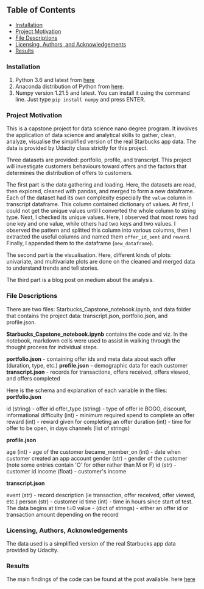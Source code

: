 ## Table of Contents
- [Installation](#install)
- [Project Motivation](#motivate)
- [File Descriptions](#describe)
- [Licensing, Authors, and Acknowledgements](#acknowledge)
- [Results](#result)

<a id='install'></a>
### Installation
1. Python 3.6 and latest from [here](https://www.python.org/downloads/)
2. Anaconda distribution of Python from [here](https://www.anaconda.com/blog/anaconda-distribution-2022-10#).
3. Numpy version 1.21.5 and latest. You can install it using the command line. Just type `pip install numpy` and press ENTER.

<a id='motivate'></a>
### Project Motivation
This is a capstone project for data science nano degree program. It involves the application of data science and analytical skills to gather, clean, analyze, visualise the simplified version of the real Starbucks app data. The data is provided by Udacity class strictly for this project.<br>  

Three datasets are provided: portfolio, profile, and transcript. This project will investigate customers behaviours toward offers and the factors that determines the distribution of offers to customers. 

The first part is the data gathering and loading. Here, the datasets are read, then explored, cleaned with pandas, and merged to form a new dataframe. Each of the dataset had its own complexity especially the `value` column in transcript dataframe. This column contained dictionary of values. At first, I could not get the unique values until I converted the whole column to string type. Next, I checked its unique values. Here, I observed that most rows had one key and one value, while others had two keys and two values. I observed the pattern and splitted this column into various columns, then I extracted the useful columns and named them `offer_id_sent` and `reward`. Finally, I appended them to the dataframe (`new_dataframe`).

The second part is the visualisation. Here, different kinds of plots: univariate, and multivariate plots are done on the cleaned and merged data to understand trends and tell stories.<br>

The third part is a blog post on medium about the analysis. 

<a id='describe'></a>
### File Descriptions
There are two files: Starbucks_Capstone_notebook.ipynb, and data folder that contains the project data: transcript.json, portfolio.json, and profile.json.<br>

__Starbucks_Capstone_notebook.ipynb__  contains the code and viz. In the notebook, markdown cells were used to assist in walking through the thought process for individual steps.

__portfolio.json__ - containing offer ids and meta data about each offer (duration, type, etc.)
__profile.json__ - demographic data for each customer
__transcript.json__ - records for transactions, offers received, offers viewed, and offers completed

Here is the schema and explanation of each variable in the files:
__portfolio.json__

id (string) - offer id
offer_type (string) - type of offer ie BOGO, discount, informational
difficulty (int) - minimum required spend to complete an offer
reward (int) - reward given for completing an offer
duration (int) - time for offer to be open, in days
channels (list of strings)

__profile.json__

age (int) - age of the customer
became_member_on (int) - date when customer created an app account
gender (str) - gender of the customer (note some entries contain 'O' for other rather than M or F)
id (str) - customer id
income (float) - customer's income

__transcript.json__

event (str) - record description (ie transaction, offer received, offer viewed, etc.)
person (str) - customer id
time (int) - time in hours since start of test. The data begins at time t=0
value - (dict of strings) - either an offer id or transaction amount depending on the record

<a id='acknowledge'></a>
### Licensing, Authors, Acknowledgements
The data used is a simplified version of the real Starbucks app data provided by Udacity.

<a id='result'></a>
### Results
The main findings of the code can be found at the post available.  here   [here](https://medium.com/@engrnsikanabasi/how-i-analysed-the-starbucks-dataset-to-uncover-the-effectiveness-of-its-promo-offers-to-customers-68af0dd4b44b)